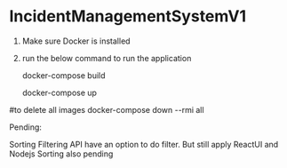 # IncidentManagementSystemV1
1. Make sure Docker is installed
2. run the below command to run the application

   docker-compose build 
   
   docker-compose up
 
 #to delete all images
 docker-compose down --rmi all
   
   
 Pending:
 
 Sorting
 Filtering
 API have an option to do filter. But still apply ReactUI and Nodejs
 Sorting also pending
